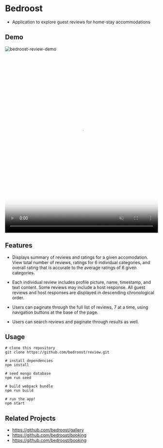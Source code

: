 # Bedroost

* Application to explore guest reviews for home-stay accommodations


## Demo
![bedroost-review-demo](https://gfycat.com/thornydisastrousislandcanary.gif)

<div><div style="left: 0px; width: 100%; height: 0px; position: relative; padding-bottom: 115.469%;"><video loop="" muted="" webkit-playsinline="" autoplay="" poster="https://thumbs.gfycat.com/ThornyDisastrousIslandcanary-mobile.jpg" style="top: 0px; left: 0px; width: 100%; height: 100%; position: absolute;">Your browser does not support HTML5 video.<source src="https://thumbs.gfycat.com/ThornyDisastrousIslandcanary-mobile.mp4" type="video/mp4"></video></div></div>

## Features
* Displays summary of reviews and ratings for a given accomodation. View total number of reviews, ratings for 6 individual categories, and overall rating that is accurate to the average ratings of 6 given categories.

* Each individual review includes profile picture, name, timestamp, and text content. Some reviews may include a host response. All guest reviews and host responses are displayed in descending chronological order. 

* Users can paginate through the full list of reviews, 7 at a time, using navigation buttons at the base of the page.

* Users can search reviews and paginate through results as well.

## Usage

```
# clone this repository
git clone https://github.com/bedroost/review.git

# install dependencies
npm install

# seed mongo database
npm run seed

# build webpack bundle
npm run build

# run the app!
npm start
```

## Related Projects
- https://github.com/bedroost/gallery
- https://github.com/bedroost/booking
- https://github.com/bedroost/booking
